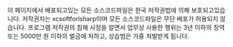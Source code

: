 이 페이지에서 배포되고있는 모든 소스코드파일은 한국 저작권법에 의해 보호되고있습니다.
저작권자는 xcsoftforlsharp이며 모든 소스코드파일은 무단 배포가 허용되지 않습니다.
프로그램 저작권의 침해 사정을 알면서 업무상 사용한 행위는 3년 이하의 징역 또는 5000만 원 이하의 벌금에 처하고, 상습범은 가중 처벌받게 됩니다.
